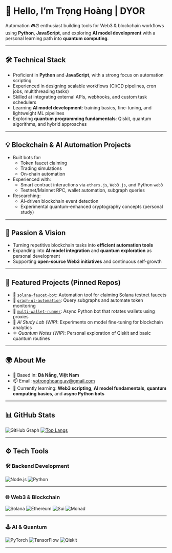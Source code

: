 # 👋 Hello, I’m Trọng Hoàng | DYOR

Automation 🎮⏰ enthusiast building tools for Web3 & blockchain workflows using **Python**, **JavaScript**, and exploring **AI model development** with a personal learning path into **quantum computing**.

---

## 🛠️ Technical Stack

- Proficient in **Python** and **JavaScript**, with a strong focus on automation scripting
- Experienced in designing scalable workflows (CI/CD pipelines, cron jobs, multithreading tasks)
- Skilled at integrating external APIs, webhooks, and custom task schedulers
- Learning **AI model development**: training basics, fine-tuning, and lightweight ML pipelines
- Exploring **quantum programming fundamentals**: Qiskit, quantum algorithms, and hybrid approaches

---

## 💡 Blockchain & AI Automation Projects

- Built bots for:
  - Token faucet claiming
  - Trading simulations
  - On-chain automation
- Experienced with:
  - Smart contract interactions via `ethers.js`, `Web3.js`, and Python `web3`
  - Testnet/Mainnet RPC, wallet automation, subgraph queries
- Researching:
  - AI-driven blockchain event detection
  - Experimental quantum-enhanced cryptography concepts (personal study)

---

## 🚀 Passion & Vision

- Turning repetitive blockchain tasks into **efficient automation tools**
- Expanding into **AI model integration** and **quantum exploration** as personal development
- Supporting **open-source Web3 initiatives** and continuous self-growth

---

## 📌 Featured Projects (Pinned Repos)

- 🔧 [`solana-faucet-bot`](https://github.com/Hogmass/solana-faucet-bot): Automation tool for claiming Solana testnet faucets
- 🧠 [`graph-ql-automation`](https://github.com/Hogmass/graph-ql-automation): Query subgraphs and automate token monitoring
- 🔁 [`multi-wallet-runner`](https://github.com/Hogmass/multi-wallet-runner): Async Python bot that rotates wallets using proxies
- 🧮 *AI Study Lab (WIP)*: Experiments on model fine-tuning for blockchain analytics
- ⚛️ *Quantum Notes (WIP)*: Personal exploration of Qiskit and basic quantum routines

---

## 🌍 About Me

- 🏡 Based in: **Đà Nẵng, Việt Nam**
- 📫 Email: [votronghoang.av@gmail.com](mailto:votronghoang.av@gmail.com)
- 🌱 Currently learning: **Web3 scripting**, **AI model fundamentals**, **quantum computing basics**, and **async Python bots**

---

## 📊 GitHub Stats

![GitHub Graph](https://github-readme-activity-graph.vercel.app/graph?username=Hogmass&theme=github-dark)
[![Top Langs](https://github-readme-stats.vercel.app/api/top-langs/?username=Hogmass&layout=compact&theme=dark)](https://github.com/Hogmass)

---

## ⚙️ Tech Tools

### 🛠️ Backend Development

![Node.js](https://img.shields.io/badge/Node.js-339933?style=for-the-badge&logo=node.js&logoColor=white)
![Python](https://img.shields.io/badge/Python-3776AB?style=for-the-badge&logo=python&logoColor=white)

---

### 🌐 Web3 & Blockchain

![Solana](https://img.shields.io/badge/Solana-9945FF?style=for-the-badge&logo=solana&logoColor=white)
![Ethereum](https://img.shields.io/badge/Ethereum-3C3C3D?style=for-the-badge&logo=ethereum&logoColor=white)
![Sui](https://img.shields.io/badge/SUI-6FBCF0?style=for-the-badge&logoColor=white)
![Monad](https://img.shields.io/badge/MONAD-FF4A00?style=for-the-badge&logoColor=white)

---

### 🕹 AI & Quantum

![PyTorch](https://img.shields.io/badge/PyTorch-EE4C2C?style=for-the-badge&logo=pytorch&logoColor=white)
![TensorFlow](https://img.shields.io/badge/TensorFlow-FF6F00?style=for-the-badge&logo=tensorflow&logoColor=white)
![Qiskit](https://img.shields.io/badge/Qiskit-6929C4?style=for-the-badge&logoColor=white)

---

